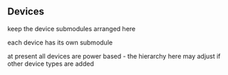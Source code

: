 ## Devices

keep the device submodules arranged here

each device has its own submodule 

at present all devices are power based - the hierarchy here may adjust if other device types are added 